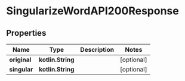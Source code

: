 
# SingularizeWordAPI200Response

## Properties
| Name | Type | Description | Notes |
| ------------ | ------------- | ------------- | ------------- |
| **original** | **kotlin.String** |  |  [optional] |
| **singular** | **kotlin.String** |  |  [optional] |



